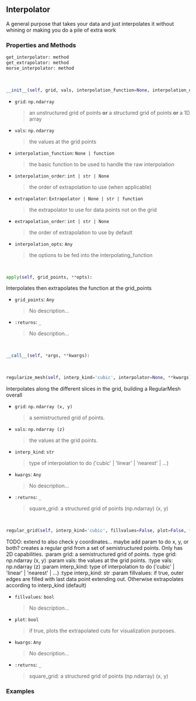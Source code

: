## <a id="McUtils.Zachary.Interpolator.Interpolator">Interpolator</a>
A general purpose that takes your data and just interpolates it without whining or making you do a pile of extra work

### Properties and Methods
```python
get_interpolator: method
get_extrapolator: method
morse_interpolator: method
```
<a id="McUtils.Zachary.Interpolator.Interpolator.__init__">&nbsp;</a>
```python
__init__(self, grid, vals, interpolation_function=None, interpolation_order=None, extrapolator=None, extrapolation_order=1, **interpolation_opts): 
```

- `grid`: `np.ndarray`
    >an unstructured grid of points **or** a structured grid of points **or** a 1D array
- `vals`: `np.ndarray`
    >the values at the grid points
- `interpolation_function`: `None | function`
    >the basic function to be used to handle the raw interpolation
- `interpolation_order`: `int | str | None`
    >the order of extrapolation to use (when applicable)
- `extrapolator`: `Extrapolator | None | str | function`
    >the extrapolator to use for data points not on the grid
- `extrapolation_order`: `int | str | None`
    >the order of extrapolation to use by default
- `interpolation_opts`: `Any`
    >the options to be fed into the interpolating_function

<a id="McUtils.Zachary.Interpolator.Interpolator.apply">&nbsp;</a>
```python
apply(self, grid_points, **opts): 
```
Interpolates then extrapolates the function at the grid_points
- `grid_points`: `Any`
    >No description...
- `:returns`: `_`
    >No description...

<a id="McUtils.Zachary.Interpolator.Interpolator.__call__">&nbsp;</a>
```python
__call__(self, *args, **kwargs): 
```

<a id="McUtils.Zachary.Interpolator.Interpolator.regularize_mesh">&nbsp;</a>
```python
regularize_mesh(self, interp_kind='cubic', interpolator=None, **kwargs): 
```
Interpolates along the different slices in the grid, building a RegularMesh overall
- `grid`: `np.ndarray (x, y)`
    >a semistructured grid of points.
- `vals`: `np.ndarray (z)`
    >the values at the grid points.
- `interp_kind`: `str`
    >type of interpolation to do ('cubic' | 'linear' | 'nearest' | ...)
- `kwargs`: `Any`
    >No description...
- `:returns`: `_`
    >square_grid: a structured grid of points (np.ndarray) (x, y)

<a id="McUtils.Zachary.Interpolator.Interpolator.regular_grid">&nbsp;</a>
```python
regular_grid(self, interp_kind='cubic', fillvalues=False, plot=False, **kwargs): 
```
TODO: extend to also check y coordinates... maybe add param to do x, y, or both?
        creates a regular grid from a set of semistructured points. Only has 2D capabilities.
        :param grid: a semistructured grid of points.
        :type grid: np.ndarray (x, y)
        :param vals: the values at the grid points.
        :type vals: np.ndarray (z)
        :param interp_kind: type of interpolation to do ('cubic' | 'linear' | 'nearest' | ...)
        :type interp_kind: str
        :param fillvalues: if true, outer edges are filled with last data point extending out.
         Otherwise extrapolates according to interp_kind (default)
- `fillvalues`: `bool`
    >No description...
- `plot`: `bool`
    >if true, plots the extrapolated cuts for visualization purposes.
- `kwargs`: `Any`
    >No description...
- `:returns`: `_`
    >square_grid: a structured grid of points (np.ndarray) (x, y)

### Examples
